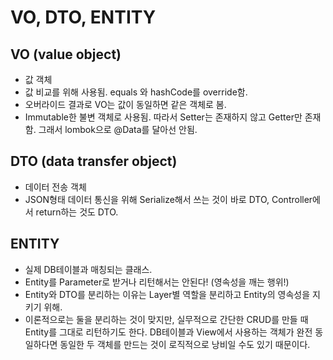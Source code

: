 # VO, DTO, ENTITY

## VO (value object)

- 값 객체
- 값 비교를 위해 사용됨. equals 와 hashCode를 override함.
- 오버라이드 결과로 VO는 값이 동일하면 같은 객체로 봄.
- Immutable한 불변 객체로 사용됨. 따라서 Setter는 존재하지 않고 Getter만 존재함. 그래서 lombok으로 @Data를 달아선 안됨.

## DTO (data transfer object)

- 데이터 전송 객체
- JSON형태 데이터 통신을 위해 Serialize해서 쓰는 것이 바로 DTO, Controller에서 return하는 것도 DTO.

## ENTITY

- 실제 DB테이블과 매칭되는 클래스.
- Entity를 Parameter로 받거나 리턴해서는 안된다! (영속성을 깨는 행위!)
- Entity와 DTO를 분리하는 이유는 Layer별 역할을 분리하고 Entity의 영속성을 지키기 위해.
- 이론적으로는 둘을 분리하는 것이 맞지만, 실무적으로 간단한 CRUD를 만들 때 Entity를 그대로 리턴하기도 한다. DB테이블과 View에서 사용하는 객체가 완전 동일하다면 동일한 두 객체를 만드는 것이 로직적으로 낭비일 수도 있기 때문이다.
